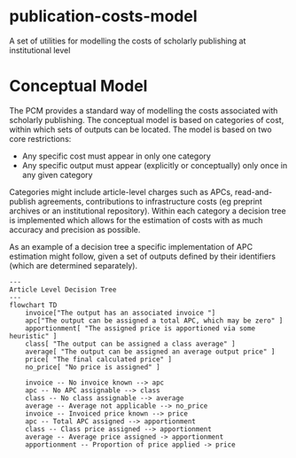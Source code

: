 # publication-costs-model
A set of utilities for modelling the costs of scholarly publishing at institutional level

# Conceptual Model

The PCM provides a standard way of modelling the costs associated with scholarly publishing. 
The conceptual model is based on categories of cost, within which sets of outputs can be located.
The model is based on two core restrictions:

* Any specific cost must appear in only one category
* Any specific output must appear (explicitly or conceptually) only once in any given category

Categories might include article-level charges such as APCs, read-and-publish agreements, contributions to
infrastructure costs (eg preprint archives or an institutional repository). Within each category a decision
tree is implemented which allows for the estimation of costs with as much accuracy and precision as possible.

As an example of a decision tree a specific implementation of APC estimation might follow, given a set of
outputs defined by their identifiers (which are determined separately).

```mermaid
---
Article Level Decision Tree
---
flowchart TD
    invoice["The output has an associated invoice "]
    apc["The output can be assigned a total APC, which may be zero" ]
    apportionment[ "The assigned price is apportioned via some heuristic" ]
    class[ "The output can be assigned a class average" ]
    average[ "The output can be assigned an average output price" ]
    price[ "The final calculated price" ]
    no_price[ "No price is assigned" ]
    
    invoice -- No invoice known --> apc
    apc -- No APC assignable --> class
    class -- No class assignable --> average
    average -- Average not applicable --> no_price
    invoice -- Invoiced price known --> price
    apc -- Total APC assigned --> apportionment
    class -- Class price assigned --> apportionment
    average -- Average price assigned -> apportionment
    apportionment -- Proportion of price applied -> price
```
